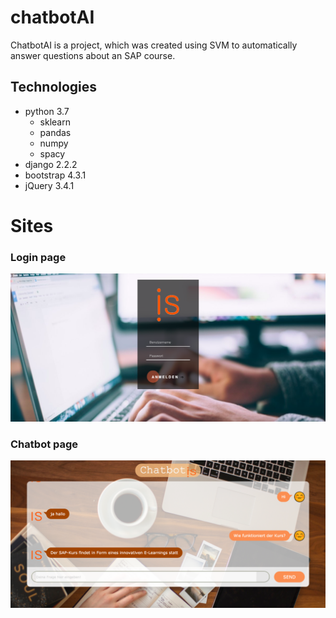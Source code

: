 
# chatbotAI
ChatbotAI is a project, which was created using SVM to automatically answer questions about an SAP course. 


## Technologies
* python 3.7
  * sklearn
  * pandas
  * numpy
  * spacy
* django 2.2.2
* bootstrap 4.3.1
* jQuery 3.4.1

# Sites
### Login page 
![Preview](/login_preview.png)
### Chatbot page
![Preview](/chat_preview.png)
